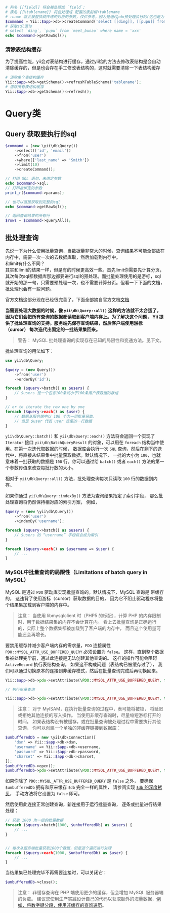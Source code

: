 

```php
# 列名 [[field]] 将会被处理成 `field`;
# 表名 {{%tablename}} 将会处理成 配置的表前缀+tablename
# :name 将会被替换成传递的对应的参数，仅供参考，因为是通过pdo预处理执行的(这也是为什么会有防注入功能)
$command = Yii::$app->db->createCommand('select [[ding]], [[pupu]] from {{%bunao}} where name = :name', [':name' => 'xxx']);
# 获取sql语句  
# select `ding`, `pupu` from `meet_bunao` where name = 'xxx'
echo $command->getRawSql();
```
### 清除表结构缓存
为了提高性能，yii会对表结构进行缓存，通过yii给的方法去修改表结构是会自动清除缓存的，但是也会存在手工修改表结构的，这时就需要清除一下表结构缓存  
```php
# 清除单个表结构缓存  
Yii::$app->db->getSchema()->refreshTableSchema('tablename');
# 清除所有表结构缓存  
Yii::$app->db->getSchema()->refresh();
```

# Query类
## Query 获取要执行的sql  
```php
$command = (new \yii\db\Query())
    ->select(['id', 'email'])
    ->from('user')
    ->where(['last_name' => 'Smith'])
    ->limit(10)
    ->createCommand();

// 打印 SQL 语句，未绑定参数
echo $command->sql;
// 打印被绑定的参数
print_r($command->params);

// 也可以直接获取到完整的sql  
echo $command->getRawSql();

// 返回查询结果的所有行
$rows = $command->queryAll();
```

## 批处理查询  
先说一下为什么使用批量查询，当数据量非常大的时候，查询结果不可能全部放在内存中，需要一次一次的去数据库取，然后加载到内存中。  
和limit有什么不同？  
其实和limit的结果一样，但是有的时候更高效一些。首先limit你需要先计算分页，其次每次sql都数据库那边都要进行sql的预处理。而批量处理使用的是游标，sql就开始的那一句，只需要预处理一次，也不需要计算分页。但看一下下面的文档，批处理也会有一些问题。

官方文档这部分现在已经很完善了，下面全部摘自官方文档[文档](https://www.yiichina.com/doc/guide/2.0/db-query-builder)  

**当需要处理大数据的时候，像 `yii\db\Query::all()` 这样的方法就不太合适了， 因为它们会把所有查询的数据都读取到客户端内存上。为了解决这个问题， Yii 提供了批处理查询的支持。服务端先保存查询结果，然后客户端使用游标（cursor） 每次迭代出固定的一批结果集回来。**

> 警告： MySQL 批处理查询的实现存在已知的局限性和变通方法。见下文。

批处理查询的用法如下：
```php
use yii\db\Query;

$query = (new Query())
    ->from('user')
    ->orderBy('id');

foreach ($query->batch() as $users) {
    // $users 是一个包含100条或小于100条用户表数据的数组
}

// or to iterate the row one by one
foreach ($query->each() as $user) {
    // 数据从服务端中以 100 个为一组批量获取，
    // 但是 $user 代表 user 表里的一行数据
}
```
`yii\db\Query::batch()` 和 `yii\db\Query::each()` 方法将会返回一个实现了`Iterator` 接口 `yii\db\BatchQueryResult` 的对象，可以用在 `foreach` 结构当中使用。在第一次迭代取数据的时候， 数据库会执行一次 `SQL` 查询，然后在剩下的迭代中，将直接从结果集中批量获取数据。默认情况下， 一批的大小为 `100`，也就意味着一批获取的数据是 `100` 行。你可以通过给 `batch()` 或者 `each()` 方法的第一个参数传值来改变每批行数的大小。

相对于 `yii\db\Query::all()` 方法，批处理查询每次只读取 `100` 行的数据到内存。

如果你通过 `yii\db\Query::indexBy()` 方法为查询结果指定了索引字段， 那么批处理查询将仍然保持相对应的索引方案， 例如，
```php
$query = (new \yii\db\Query())
    ->from('user')
    ->indexBy('username');

foreach ($query->batch() as $users) {
    // $users 的 “username” 字段将会成为索引
}

foreach ($query->each() as $username => $user) {
    // ...
}
```
### MySQL中批量查询的局限性（Limitations of batch query in MySQL）
MySQL 是通过 `PDO` 驱动库实现批量查询的。默认情况下，MySQL 查询是 带缓存的， 这违背了使用游标（cursor）获取数据的目的， 因为它不阻止驱动程序将整个结果集加载到客户端的内存中。

> 注意： 当使用 libmysqlclient 时（PHP5 的标配），计算 PHP 的内存限制时，用于数据结果集的内存不会计算在内。 看上去批量查询是正确运行的，实际上整个数据集都被加载到了客户端的内存中， 而且这个使用量可能还会再增长。  

要禁用缓存并减少客户端内存的需求量，`PDO` 连接属性 `PDO::MYSQL_ATTR_USE_BUFFERED_QUERY` 必须设置为 `false`。 这样，直到整个数据集被处理完毕前，通过此连接是无法创建其他查询的。 这样的操作可能会阻碍 `ActiveRecord` 执行表结构查询。 如果这不构成问题（表结构已被缓存过了）， 我们可以通过切换原本的连接到非缓存模式，然后在批量查询完成后再切换回来。
```php
Yii::$app->db->pdo->setAttribute(\PDO::MYSQL_ATTR_USE_BUFFERED_QUERY, false);

// 执行批量查询

Yii::$app->db->pdo->setAttribute(\PDO::MYSQL_ATTR_USE_BUFFERED_QUERY, true);
```
> 注意： 对于 MyISAM，在执行批量查询的过程中，表可能将被锁， 将延迟或拒绝其他连接的写入操作。 当使用非缓存查询时，尽量缩短游标打开的时间。
如果表结构没有被缓存，或在批量查询被处理过程中需要执行其他查询， 你可以创建一个单独的非缓存链接到数据库：  

```php
$unbufferedDb = new \yii\db\Connection([
    'dsn' => Yii::$app->db->dsn,
    'username' => Yii::$app->db->username,
    'password' => Yii::$app->db->password,
    'charset' => Yii::$app->db->charset,
]);
$unbufferedDb->open();
$unbufferedDb->pdo->setAttribute(\PDO::MYSQL_ATTR_USE_BUFFERED_QUERY, false);
```
如果你除了 `PDO::MYSQL_ATTR_USE_BUFFERED_QUERY` 是 `false` 之外， 要确保 `$unbufferedDb` 拥有和原来缓存 `$db` 完全一样的属性， 请参阅实现 [`$db` 的深度拷贝](https://github.com/yiisoft/yii2/issues/8420#issuecomment-301423833)， 手动方法将它设置为 `false` 即可。

然后使用此连接正常创建查询，新连接用于运行批量查询， 逐条或批量进行结果处理：
```php
// 获取 1000 为一组的批量数据
foreach ($query->batch(1000, $unbufferedDb) as $users) {
    // ...
}


// 每次从服务端批量获取1000个数据，但是逐个遍历进行处理
foreach ($query->each(1000, $unbufferedDb) as $user) {
    // ...
}
```
当结果集已处理完毕不再需要连接时，可以关闭它：
```php
$unbufferedDb->close();
```
> 注意： 非缓存查询在 PHP 端使用更少的缓存，但会增加 MySQL 服务器端的负载。 建议您使用生产实践设计自己的代码以获取额外的海量数据，[例如，将数字键分段，使用非缓存的查询遍历](https://github.com/yiisoft/yii2/issues/8420#issuecomment-296109257)。  
